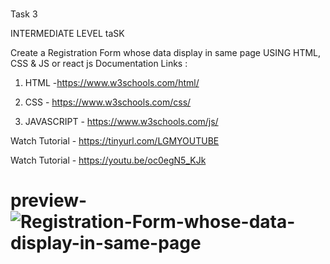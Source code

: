 # 
Task 3

INTERMEDIATE LEVEL taSK

Create a Registration Form whose data display in same page  USING HTML, CSS & JS or react js
Documentation Links : 

1. HTML -https://www.w3schools.com/html/

2. CSS - https://www.w3schools.com/css/ 

3. JAVASCRIPT - https://www.w3schools.com/js/




Watch Tutorial - https://tinyurl.com/LGMYOUTUBE


Watch Tutorial -  https://youtu.be/oc0egN5_KJk
# preview-![Registration-Form-whose-data-display-in-same-page](https://user-images.githubusercontent.com/57475269/192220379-fb32869b-3a9b-4ca5-b9c0-0bdda931ab3a.PNG)
